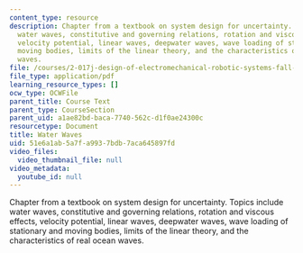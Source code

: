 ```yaml
---
content_type: resource
description: Chapter from a textbook on system design for uncertainty. Topics include
  water waves, constitutive and governing relations, rotation and viscous effects,
  velocity potential, linear waves, deepwater waves, wave loading of stationary and
  moving bodies, limits of the linear theory, and the characteristics of real ocean
  waves.
file: /courses/2-017j-design-of-electromechanical-robotic-systems-fall-2009/51e6a1ab5a7fa9937bdb7aca645897fd_MIT2_017JF09_ch06.pdf
file_type: application/pdf
learning_resource_types: []
ocw_type: OCWFile
parent_title: Course Text
parent_type: CourseSection
parent_uid: a1ae82bd-baca-7740-562c-d1f0ae24300c
resourcetype: Document
title: Water Waves
uid: 51e6a1ab-5a7f-a993-7bdb-7aca645897fd
video_files:
  video_thumbnail_file: null
video_metadata:
  youtube_id: null
---
```

Chapter from a textbook on system design for uncertainty. Topics include water waves, constitutive and governing relations, rotation and viscous effects, velocity potential, linear waves, deepwater waves, wave loading of stationary and moving bodies, limits of the linear theory, and the characteristics of real ocean waves.

